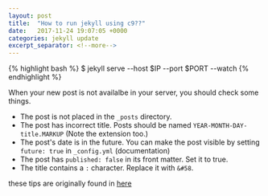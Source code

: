 ```yaml
---
layout: post
title:  "How to run jekyll using c9??"
date:   2017-11-24 19:07:05 +0000
categories: jekyll update
excerpt_separator: <!--more-->
---
```


{% highlight bash %}
$ jekyll serve --host $IP --port $PORT --watch
{% endhighlight %}

<!--more-->

When your new post is not availalbe in your server, you should check some things.
- The post is not placed in the `_posts` directory.
- The post has incorrect title. Posts should be named `YEAR-MONTH-DAY-title.MARKUP` (Note the extension too.)
- The post's date is in the future. You can make the post visible by setting `future: true` in `_config.yml` (documentation)
- The post has `published: false` in its front matter. Set it to true.
- The title contains a `:` character. Replace it with `&#58`.

these tips are originally found in [here][jekyll-make-new-post]

[jekyll-make-new-post]: https://stackoverflow.com/questions/30625044/jekyll-post-not-generated

